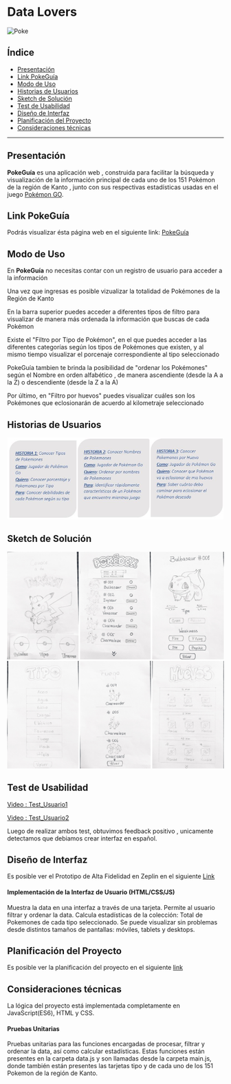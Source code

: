 # **Data Lovers**
![Poke](https://i.ytimg.com/vi/DXAmPHPl470/maxresdefault.jpg)

## **Índice**

* [Presentación](#presentacion)
* [Link PokeGuía](#link-pokeguia)
* [Modo de Uso](#modo-de-uso)
* [Historias de Usuarios](#historias-de-usuarios)
* [Sketch de Solución](#sketch-de-solucion)
* [Test de Usabilidad](#test-de-usabilidad)
* [Diseño de Interfaz](#diseno-de-interfaz)
* [Planificación del Proyecto](#planificacion-del-proyecto)
* [Consideraciones técnicas](#consideraciones-tecnicas)


***

## **Presentación**

**PokeGuía** es una aplicación web , construida para facilitar la búsqueda y visualización de la información principal de cada uno de los 151 Pokémon de la región de Kanto , junto con sus respectivas estadísticas usadas en el juego [Pokémon GO](https://Pokémongolive.com).

## **Link PokeGuía**

Podrás visualizar ésta página web en el siguiente link:
[PokeGuía](https://inangeles.github.io/SCL009-data-lovers/src/index.html)


## **Modo de Uso**

En **PokeGuía** no necesitas contar con un registro de usuario para acceder a la información

Una vez que ingresas es posible vizualizar la totalidad de Pokémones de la Región de Kanto

En la barra superior puedes acceder a diferentes tipos de filtro para visualizar de manera más ordenada la información que buscas de cada Pokémon

Existe el "Filtro por Tipo de Pokémon", en el que puedes acceder a las diferentes categorías según los tipos de Pokémones que existen, y al mismo tiempo visualizar el porcenaje correspondiente al tipo seleccionado
 
PokeGuía tambien te brinda la posibilidad de "ordenar los Pokémones" según el Nombre en orden alfabético , de manera ascendiente (desde la A a la Z) o descendiente (desde la Z a la A)

Por último, en "Filtro por huevos" puedes visualizar cuáles son los Pokémones que eclosionarán de acuerdo al kilometraje seleccionado 


## **Historias de Usuarios**

![Historias De Usuarios](Images/HistoriasDeUsuario.JPG)



## **Sketch de Solución**

![Prototipo De Baja Fidelidad](Images/PrototipoBajaFidelidad.jpg)

## **Test de Usabilidad**

[Video : Test_Usuario1](https://www.youtube.com/watch?v=eOjUcLrdY8s)

[Video : Test_Usuario2](https://www.youtube.com/watch?v=eC8Un0XFiXc)

Luego de realizar ambos test, obtuvimos feedback positivo , unicamente detectamos que debiamos crear interfaz en español.

## **Diseño de Interfaz**

Es posible ver el Prototipo de Alta Fidelidad en Zeplin en el siguiente 
[Link](https://scene.zeplin.io/project/5cd369262e4f02039b760b5f)

#### **Implementación de la Interfaz de Usuario (HTML/CSS/JS)** 
Muestra la data en una interfaz a través de una tarjeta.
Permite al usuario filtrar y ordenar la data.
Calcula estadísticas de la colección: Total de Pokemones de cada tipo seleccionado.
Se puede visualizar sin problemas desde distintos tamaños de pantallas: móviles, tablets y desktops.

## **Planificación del Proyecto**

Es posible ver la planificación del proyecto en el siguiente [link](https://trello.com/b/J40832iW/pokemon-project)



## **Consideraciones técnicas**
La lógica del proyecto está implementada completamente en JavaScript(ES6), HTML y CSS.

#### **Pruebas Unitarias**
Pruebas unitarias para las funciones encargadas de procesar, filtrar y ordenar la data, así como calcular estadísticas. Estas funciones están presentes en la carpeta data.js y son llamadas desde la carpeta main.js, donde también están presentes las tarjetas tipo y de cada uno de los 151 Pokemon de la región de Kanto.
